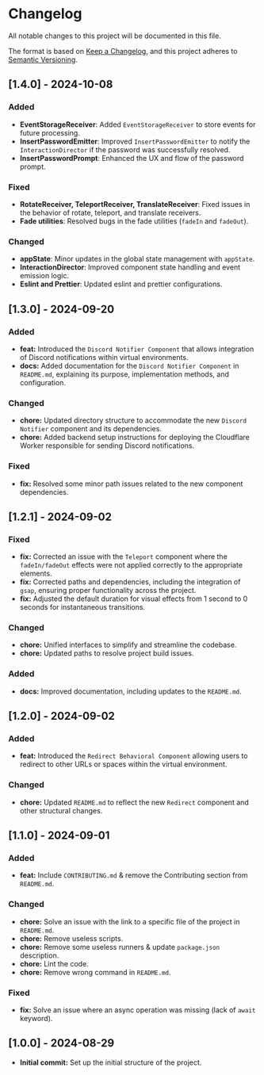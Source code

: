 # Changelog

All notable changes to this project will be documented in this file.

The format is based on [Keep a Changelog](https://keepachangelog.com/en/1.0.0/), and this project adheres to [Semantic Versioning](https://semver.org/).

## [1.4.0] - 2024-10-08

### Added
- **EventStorageReceiver**: Added `EventStorageReceiver` to store events for future processing.
- **InsertPasswordEmitter**: Improved `InsertPasswordEmitter` to notify the `InteractionDirector` if the password was successfully resolved.
- **InsertPasswordPrompt**: Enhanced the UX and flow of the password prompt.

### Fixed
- **RotateReceiver, TeleportReceiver, TranslateReceiver**: Fixed issues in the behavior of rotate, teleport, and translate receivers.
- **Fade utilities**: Resolved bugs in the fade utilities (`fadeIn` and `fadeOut`).

### Changed
- **appState**: Minor updates in the global state management with `appState`.
- **InteractionDirector**: Improved component state handling and event emission logic.
- **Eslint and Prettier**: Updated eslint and prettier configurations.

## [1.3.0] - 2024-09-20

### Added

- **feat:** Introduced the `Discord Notifier Component` that allows integration of Discord notifications within virtual environments.
- **docs:** Added documentation for the `Discord Notifier Component` in `README.md`, explaining its purpose, implementation methods, and configuration.

### Changed

- **chore:** Updated directory structure to accommodate the new `Discord Notifier` component and its dependencies.
- **chore:** Added backend setup instructions for deploying the Cloudflare Worker responsible for sending Discord notifications.

### Fixed

- **fix:** Resolved some minor path issues related to the new component dependencies.

## [1.2.1] - 2024-09-02

### Fixed

- **fix:** Corrected an issue with the `Teleport` component where the `fadeIn/fadeOut` effects were not applied correctly to the appropriate elements.
- **fix:** Corrected paths and dependencies, including the integration of `gsap`, ensuring proper functionality across the project.
- **fix:** Adjusted the default duration for visual effects from 1 second to 0 seconds for instantaneous transitions.

### Changed

- **chore:** Unified interfaces to simplify and streamline the codebase.
- **chore:** Updated paths to resolve project build issues.

### Added

- **docs:** Improved documentation, including updates to the `README.md`.

## [1.2.0] - 2024-09-02

### Added

- **feat:** Introduced the `Redirect Behavioral Component` allowing users to redirect to other URLs or spaces within the virtual environment.

### Changed

- **chore:** Updated `README.md` to reflect the new `Redirect` component and other structural changes.

## [1.1.0] - 2024-09-01

### Added

- **feat:** Include `CONTRIBUTING.md` & remove the Contributing section from `README.md`.

### Changed

- **chore:** Solve an issue with the link to a specific file of the project in `README.md`.
- **chore:** Remove useless scripts.
- **chore:** Remove some useless runners & update `package.json` description.
- **chore:** Lint the code.
- **chore:** Remove wrong command in `README.md`.

### Fixed

- **fix:** Solve an issue where an async operation was missing (lack of `await` keyword).

## [1.0.0] - 2024-08-29

- **Initial commit:** Set up the initial structure of the project.
